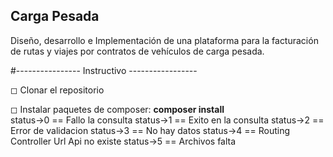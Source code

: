 ## Carga Pesada

Diseño, desarrollo e Implementación de una plataforma para la facturación de rutas y viajes por contratos de vehículos de carga pesada. <br>

#---------------- Instructivo ----------------- <br>

◻ Clonar el repositorio

◻ Instalar paquetes de composer: **composer install**
<br>
status->0 == Fallo la consulta
status->1 == Exito en la consulta
status->2 == Error de validacion
status->3 == No hay datos
status->4 == Routing Controller Url Api no existe
status->5 == Archivos falta
